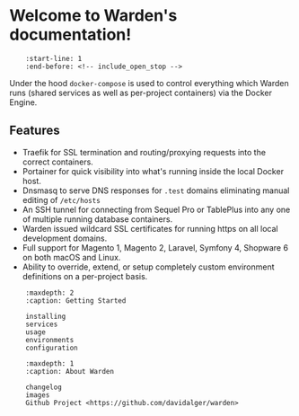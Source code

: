 Welcome to Warden's documentation!
==================================

``` include:: ../README.md
    :start-line: 1
    :end-before: <!-- include_open_stop -->
```

Under the hood `docker-compose` is used to control everything which Warden runs (shared services as well as per-project containers) via the Docker Engine.

## Features

* Traefik for SSL termination and routing/proxying requests into the correct containers.
* Portainer for quick visibility into what's running inside the local Docker host.
* Dnsmasq to serve DNS responses for `.test` domains eliminating manual editing of `/etc/hosts`
* An SSH tunnel for connecting from Sequel Pro or TablePlus into any one of multiple running database containers.
* Warden issued wildcard SSL certificates for running https on all local development domains.
* Full support for Magento 1, Magento 2, Laravel, Symfony 4, Shopware 6 on both macOS and Linux.
* Ability to override, extend, or setup completely custom environment definitions on a per-project basis.

``` toctree::
    :maxdepth: 2
    :caption: Getting Started

    installing
    services
    usage
    environments
    configuration
```

``` toctree::
    :maxdepth: 1
    :caption: About Warden

    changelog
    images
    Github Project <https://github.com/davidalger/warden>
```
